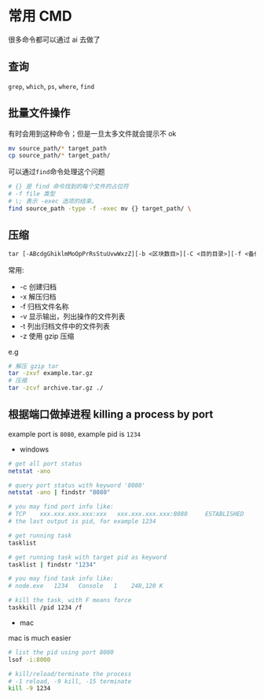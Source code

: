 # 常用 CMD

很多命令都可以通过 ai 去做了

## 查询

`grep`, `which`, `ps`, `where`, `find`

## 批量文件操作

有时会用到这种命令；但是一旦太多文件就会提示不 ok

```sh
mv source_path/* target_path
cp source_path/* target_path/
```

可以通过`find`命令处理这个问题

```sh
# {} 是 find 命令找到的每个文件的占位符
# -f file 类型
# \; 表示 -exec 选项的结束。
find source_path -type -f -exec mv {} target_path/ \
```

## 压缩

```txt
tar [-ABcdgGhiklmMoOpPrRsStuUvwWxzZ][-b <区块数目>][-C <目的目录>][-f <备份文件>][-F <Script文件>][-K <文件>][-L <媒体容量>][-N <日期时间>][-T <范本文件>][-V <卷册名称>][-X <范本文件>][-<设备编号><存储密度>][--after-date=<日期时间>][--atime-preserve][--backuup=<备份方式>][--checkpoint][--concatenate][--confirmation][--delete][--exclude=<范本样式>][--force-local][--group=<群组名称>][--help][--ignore-failed-read][--new-volume-script=<Script文件>][--newer-mtime][--no-recursion][--null][--numeric-owner][--owner=<用户名称>][--posix][--erve][--preserve-order][--preserve-permissions][--record-size=<区块数目>][--recursive-unlink][--remove-files][--rsh-command=<执行指令>][--same-owner][--suffix=<备份字尾字符串>][--totals][--use-compress-program=<执行指令>][--version][--volno-file=<编号文件>][文件或目录...]
```

常用:

- -c 创建归档
- -x 解压归档
- -f 归档文件名称
- -v 显示输出，列出操作的文件列表
- -t 列出归档文件中的文件列表
- -z 使用 gzip 压缩

e.g

```sh
# 解压 gzip tar
tar -zxvf example.tar.gz
# 压缩
tar -zcvf archive.tar.gz ./
```

## 根据端口做掉进程 killing a process by port

example port is `8080`, example pid is `1234`

- windows

```sh
# get all port status
netstat -ano

# query port status with keyword '8080'
netstat -ano | findstr "8080"

# you may find port info like:
# TCP    xxx.xxx.xxx.xxx:xxx   xxx.xxx.xxx.xxx:8080     ESTABLISHED     1234
# the last output is pid, for example 1234

# get running task
tasklist

# get running task with target pid as keyword
tasklist | findstr "1234"

# you may find task info like:
# node.exe   1234   Console   1    248,120 K

# kill the task, with F means force
taskkill /pid 1234 /f
```

- mac

mac is much easier

```sh
# list the pid using port 8080
lsof -i:8000

# kill/reload/terminate the process
# -1 reload, -9 kill, -15 terminate
kill -9 1234
```
